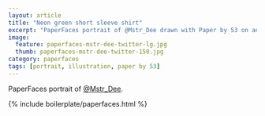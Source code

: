 ```yaml
---
layout: article
title: "Neon green short sleeve shirt"
excerpt: "PaperFaces portrait of @Mstr_Dee drawn with Paper by 53 on an iPad."
image: 
  feature: paperfaces-mstr-dee-twitter-lg.jpg
  thumb: paperfaces-mstr-dee-twitter-150.jpg
category: paperfaces
tags: [portrait, illustration, paper by 53]
---
```


PaperFaces portrait of [@Mstr_Dee](http://twitter.com/Mstr_Dee).

{% include boilerplate/paperfaces.html %}